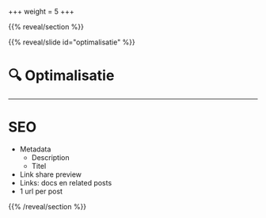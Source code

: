 +++
weight = 5
+++

{{% reveal/section %}}

{{% reveal/slide id="optimalisatie" %}}

# 🔍 Optimalisatie


---


# SEO

- Metadata
  - Description
  - Titel
- Link share preview
- Links: docs en related posts
- 1 url per post


{{% /reveal/section %}}
